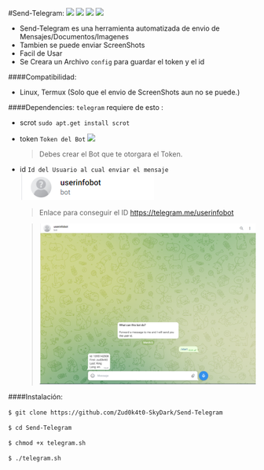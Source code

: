 
#Send-Telegram:
![](https://img.shields.io/badge/Dependencies-scrot-green!) ![](https://img.shields.io/badge/Dependencies-Token-green) ![](https://img.shields.io/badge/Dependencies-Id-green) ![](https://img.shields.io/badge/Version-1.0-blue)
- Send-Telegram es una herramienta automatizada de envio de Mensajes/Documentos/Imagenes
- Tambien se puede enviar ScreenShots
- Facil de Usar
- Se Creara un Archivo `config` para guardar  el token y el id

####Compatibilidad:
- Linux, Termux (Solo que el envio de ScreenShots aun no se puede.)

####Dependencies:
`telegram` requiere de esto :
- scrot
	`sudo apt.get install scrot`

- token
	 `Token del Bot`
	 ![](Imagenes/Father.png)
	 >Debes crear el Bot que te otorgara el  Token.

- id
	 `Id del Usuario al cual enviar el mensaje`
	 ![](https://github.com/Zud0k4t0-SkyDark/Telegram-Message/blob/main/Imagenes/bot_id.png)
	 >Enlace para conseguir el ID https://telegram.me/userinfobot

	 >![](https://github.com/Zud0k4t0-SkyDark/Telegram-Message/blob/main/Imagenes/Saber-id.png)

####Instalación:

`$ git clone https://github.com/Zud0k4t0-SkyDark/Send-Telegram`

`$ cd Send-Telegram`

`$ chmod +x telegram.sh`

`$ ./telegram.sh`
